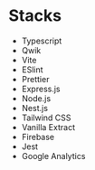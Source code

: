 # Stacks
- Typescript
- Qwik
- Vite
- ESlint
- Prettier
- Express.js
- Node.js
- Nest.js
- Tailwind CSS
- Vanilla Extract
- Firebase
- Jest
- Google Analytics
